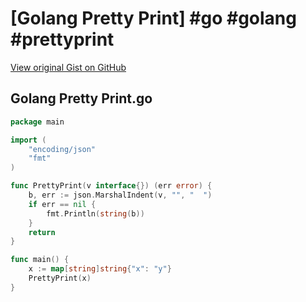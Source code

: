 # [Golang Pretty Print] #go #golang #prettyprint

[View original Gist on GitHub](https://gist.github.com/Integralist/e5316d6b9e4046e07180c821f391de22)

## Golang Pretty Print.go

```go
package main

import (
	"encoding/json"
	"fmt"
)

func PrettyPrint(v interface{}) (err error) {
	b, err := json.MarshalIndent(v, "", "  ")
	if err == nil {
		fmt.Println(string(b))
	}
	return
}

func main() {
	x := map[string]string{"x": "y"}
	PrettyPrint(x)
}
```

